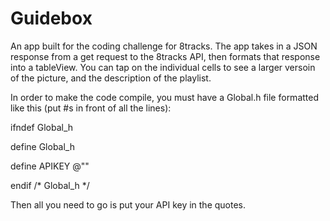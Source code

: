 # Guidebox
An app built for the coding challenge for 8tracks. The app takes in a JSON response from a get request to the 8tracks API, then formats that response into a tableView. You can tap on the individual cells to see a larger versoin of the picture, and the description of the playlist.




In order to make the code compile, you must have a Global.h file formatted like this (put #s in front of all the lines):

ifndef Global_h

define Global_h


define APIKEY @""

endif /* Global_h */



Then all you need to go is put your API key in the quotes.
